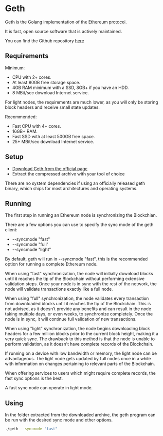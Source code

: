 # Geth
Geth is the Golang implementation of the Ethereum protocol.

It is fast, open source software that is actively maintained.

You can find the Github repository [here](https://github.com/ethereum/go-ethereum)

## Requirements

Minimum:

 - CPU with 2+ cores.
 - At least 80GB free storage space.
 - 4GB RAM minimum with a SSD, 8GB+ if you have an HDD.
 - 8 MBit/sec download Internet service.

For light nodes, the requirements are much lower, as you will only be storing block headers and receive small state updates.

Recommended:

 - Fast CPU with 4+ cores.
 - 16GB+ RAM.
 - Fast SSD with at least 500GB free space.
 - 25+ MBit/sec download Internet service.

## Setup
 - [Download Geth from the official page](https://ethereum.github.io/go-ethereum/downloads/)
 - Extract the compressed archive with your tool of choice

There are no system dependencies if using an officially released geth binary, which ships for most architectures and operating systems.

## Running
The first step in running an Ethereum node is synchronizing the Blockchian.

There are a few options you can use to specify the sync mode of the geth client:
 - --syncmode "fast"
 - --syncmode "full"
 - --syncmode "light"

By default, geth will run in --syncmode "fast", this is the recommended option for running a complete Ethereum node.

When using "fast" synchronization, the node will initially download blocks until it reaches the tip of the Blockchain without performing extensive validation steps. Once your node is in sync with the rest of the network, the node will validate transactions exactly like a full node.

When using "full" synchronization, the node validates every transaction from downloaded blocks until it reaches the tip of the Blockchain. This is not advised, as it doesn't provide any benefits and can result in the node taking multiple days, or even weeks, to synchronize completely. Once the node is in sync, it will continue full validation of new transactions.

When using "light" synchronization, the node begins downloading block headers for a few million blocks prior to the current block height, making it a very quick sync. The drawback to this method is that the node is unable to perform validation, as it doesn't have complete records of the Blockchain.

If running on a device with low bandwidth or memory, the light node can be advantageous. The light node gets updated by full nodes once in a while with information on changes pertaining to relevant parts of the Blockchain.

When offering services to users which might require complete records, the fast sync options is the best.

A fast sync node can operate in light mode.

## Using
In the folder extracted from the downloaded archive, the geth program can be run with the desired sync mode and other options.

```sh
./geth --syncmode "fast"
```
